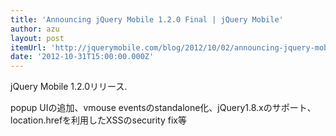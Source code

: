 ```yaml
---
title: 'Announcing jQuery Mobile 1.2.0 Final | jQuery Mobile'
author: azu
layout: post
itemUrl: 'http://jquerymobile.com/blog/2012/10/02/announcing-jquery-mobile-1-2-0-final/'
date: '2012-10-31T15:00:00.000Z'
---
```

jQuery Mobile 1.2.0リリース.

popup UIの追加、vmouse eventsのstandalone化、jQuery1.8.xのサポート、location.hrefを利用したXSSのsecurity fix等
